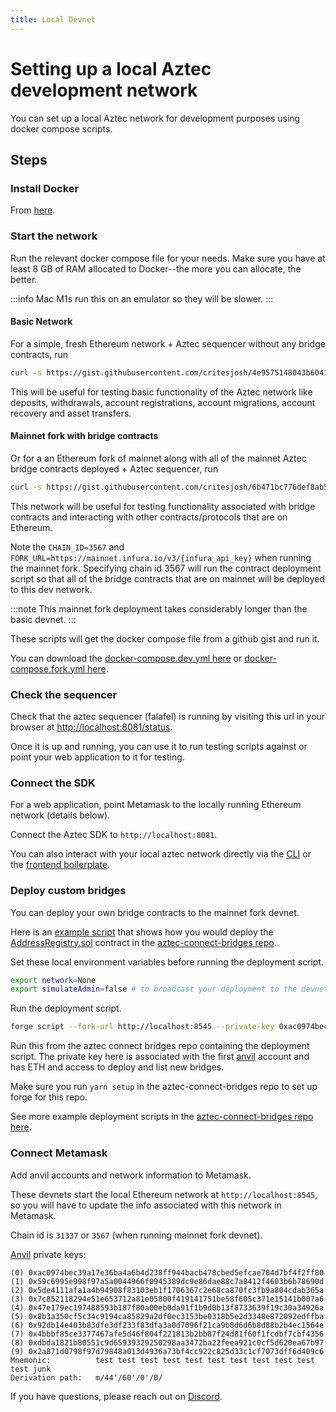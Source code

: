 ```yaml
---
title: Local Devnet
---
```


# Setting up a local Aztec development network

You can set up a local Aztec network for development purposes using docker compose scripts.

## Steps

### Install Docker

From [here](https://docs.docker.com/get-docker/).

### Start the network

Run the relevant docker compose file for your needs. Make sure you have at least 8 GB of RAM allocated to Docker--the more you can allocate, the better.

:::info
Mac M1s run this on an emulator so they will be slower.
:::

#### Basic Network

For a simple, fresh Ethereum network + Aztec sequencer without any bridge contracts, run 

```bash
curl -s https://gist.githubusercontent.com/critesjosh/4e9575148043b6041a6f3e44aedb8780/raw/26eecc2918897140dda37b5476ee36a3e4cf8b6d/docker-compose.yml | docker-compose -f - up --force-recreate
```

This will be useful for testing basic functionality of the Aztec network like deposits, withdrawals, account registrations, account migrations, account recovery and asset transfers.

#### Mainnet fork with bridge contracts

Or for a an Ethereum fork of mainnet along with all of the mainnet Aztec bridge contracts deployed + Aztec sequencer, run 

```bash
curl -s https://gist.githubusercontent.com/critesjosh/6b471bc776def8ab54fe336cb8199b23/raw/008bb25f840e760b67cfec98c10a1f61a4bb37c6/docker-compose.fork.yml  | CHAIN_ID=3567 FORK_URL=https://mainnet.infura.io/v3/{infura_api_key} docker-compose -f - up --force-recreate
```

This network will be useful for testing functionality associated with bridge contracts and interacting with other contracts/protocols that are on Ethereum.

Note the `CHAIN_ID=3567` and `FORK_URL=https://mainnet.infura.io/v3/{infura_api_key}` when running the mainnet fork. Specifying chain id 3567 will run the contract deployment script so that all of the bridge contracts that are on mainnet will be deployed to this dev network.

:::note
This mainnet fork deployment takes considerably longer than the basic devnet.
:::

These scripts will get the docker compose file from a github gist and run it.

You can download the [docker-compose.dev.yml here](https://gist.github.com/critesjosh/4e9575148043b6041a6f3e44aedb8780) or [docker-compose.fork.yml here](https://gist.github.com/critesjosh/6b471bc776def8ab54fe336cb8199b23).

### Check the sequencer

Check that the aztec sequencer (falafel) is running by visiting this url in your browser at [http://localhost:8081/status](http://localhost:8081/status).

Once it is up and running, you can use it to run testing scripts against or point your web application to it for testing.

### Connect the SDK

For a web application, point Metamask to the locally running Ethereum network (details below). 

Connect the Aztec SDK to `http://localhost:8081`.

You can also interact with your local aztec network directly via the [CLI](https://github.com/critesjosh/azteccli#development) or the [frontend boilerplate](https://github.com/AztecProtocol/aztec-frontend-boilerplate).

### Deploy custom bridges

You can deploy your own bridge contracts to the mainnet fork devnet.

Here is an [example script](https://gist.github.com/critesjosh/a53aa1afc5042a8dfbba4d379356314f#file-addressregistrydeployment-s-sol) that shows how you would deploy the [AddressRegistry.sol](https://github.com/critesjosh/aztec-connect-starter/blob/nft-bridge/src/bridges/registry/AddressRegistry.sol) contract in the [aztec-connect-bridges repo](https://github.com/AztecProtocol/aztec-connect-bridges).

Set these local environment variables before running the deployment script.

```bash
export network=None
export simulateAdmin=false # to broadcast your deployment to the devnet
```

Run the deployment script.

```bash
forge script --fork-url http://localhost:8545 --private-key 0xac0974bec39a17e36ba4a6b4d238ff944bacb478cbed5efcae784d7bf4f2ff80 --legacy AddressRegistryDeployment --sig "deployAndList()" --broadcast
``` 

Run this from the aztec connect bridges repo containing the deployment script. The private key here is associated with the first [anvil](https://book.getfoundry.sh/anvil/) account and has ETH and access to deploy and list new bridges.

Make sure you run `yarn setup` in the aztec-connect-bridges repo to set up forge for this repo.

See more example deployment scripts in the [aztec-connect-bridges repo here](https://github.com/AztecProtocol/aztec-connect-bridges/tree/master/src/deployment).

### Connect Metamask

Add anvil accounts and network information to Metamask.

These devnets start the local Ethereum network at `http://localhost:8545`, so you will have to update the info associated with this network in Metamask.

Chain id is `31337` or `3567` (when running mainnet fork devnet).

[Anvil](https://book.getfoundry.sh/anvil/) private keys:

```
(0) 0xac0974bec39a17e36ba4a6b4d238ff944bacb478cbed5efcae784d7bf4f2ff80
(1) 0x59c6995e998f97a5a0044966f0945389dc9e86dae88c7a8412f4603b6b78690d
(2) 0x5de4111afa1a4b94908f83103eb1f1706367c2e68ca870fc3fb9a804cdab365a
(3) 0x7c852118294e51e653712a81e05800f419141751be58f605c371e15141b007a6
(4) 0x47e179ec197488593b187f80a00eb0da91f1b9d0b13f8733639f19c30a34926a
(5) 0x8b3a350cf5c34c9194ca85829a2df0ec3153be0318b5e2d3348e872092edffba
(6) 0x92db14e403b83dfe3df233f83dfa3a0d7096f21ca9b0d6d6b8d88b2b4ec1564e
(7) 0x4bbbf85ce3377467afe5d46f804f221813b2bb87f24d81f60f1fcdbf7cbf4356
(8) 0xdbda1821b80551c9d65939329250298aa3472ba22feea921c0cf5d620ea67b97
(9) 0x2a871d0798f97d79848a013d4936a73bf4cc922c825d33c1cf7073dff6d409c6
Mnemonic:          test test test test test test test test test test test junk
Derivation path:   m/44'/60'/0'/0/
```

If you have questions, please reach out on [Discord](https://discord.com/invite/UDtJr9u).
